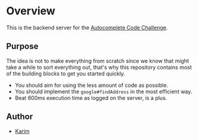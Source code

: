 # Overview

This is the backend server for the [Autocomplete Code Challenge](https://github.com/toptive/autocomplete-sandbox-frontend).

## Purpose

The idea is not to make everything from scratch since we know that might take a while to sort everything out, that's why this repository contains most of the building blocks to get you started quickly.

- You should aim for using the less amount of code as possible.
- You should implement the `google#findAddress` in the most efficient way.
- Beat 600ms execution time as logged on the server, is a plus.

## Author

- [Karim](https://github.com/Vercryger)
